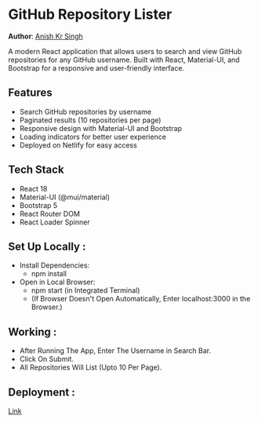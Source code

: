 # GitHub Repository Lister

**Author**: [Anish Kr Singh](https://anishfyi.github.io)

A modern React application that allows users to search and view GitHub repositories for any GitHub username. Built with React, Material-UI, and Bootstrap for a responsive and user-friendly interface.

## Features
- Search GitHub repositories by username
- Paginated results (10 repositories per page)
- Responsive design with Material-UI and Bootstrap
- Loading indicators for better user experience
- Deployed on Netlify for easy access

## Tech Stack
- React 18
- Material-UI (@mui/material)
- Bootstrap 5
- React Router DOM
- React Loader Spinner

## Set Up Locally :
- Install Dependencies:
  - npm install
- Open in Local Browser:
  - npm start (in Integrated Terminal)
  - (If Browser Doesn't Open Automatically, Enter localhost:3000 in the Browser.)

## Working :
- After Running The App, Enter The Username in Search Bar.
- Click On Submit.
- All Repositories Will List (Upto 10 Per Page). 

## Deployment :
<a href = "https://github-repo-lister.netlify.app">Link</a>
